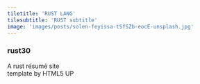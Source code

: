 ```yaml
---
tiletitle: 'RUST LANG'
tilesubtitle: 'RUST subtitle'
image: 'images/posts/solen-feyissa-tSfSZb-eocE-unsplash.jpg'
---
```

### rust30
<p>A rust résumé site<br />
template by HTML5 UP</p>